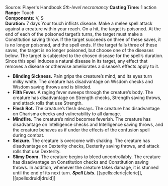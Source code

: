 Source: Player's Handbook
*5th-level necromancy*
**Casting Time:** 1 action  
**Range:** Touch  
**Components:** V, S  
**Duration:** 7 days
Your touch inflicts disease. Make a melee spell attack against a creature within your reach. On a hit, the target is poisoned.
At the end of each of the poisoned target’s turns, the target must make a Constitution saving throw. If the target succeeds on three of these saves, it is no longer poisoned, and the spell ends. If the target fails three of these saves, the target is no longer poisoned, but choose one of the diseases below. The target is subjected to the chosen disease for the spell’s duration.
Since this spell induces a natural disease in its target, any effect that removes a disease or otherwise ameliorates a disease’s effects apply to it.
* **Blinding Sickness.** Pain grips the creature’s mind, and its eyes turn milky white. The creature has disadvantage on Wisdom checks and Wisdom saving throws and is blinded.
* **Filth Fever.** A raging fever sweeps through the creature’s body. The creature has disadvantage on Strength checks, Strength saving throws, and attack rolls that use Strength.
* **Flesh Rot.** The creature’s flesh decays. The creature has disadvantage on Charisma checks and vulnerability to all damage.
* **Mindfire.** The creature’s mind becomes feverish. The creature has disadvantage on Intelligence checks and Intelligence saving throws, and the creature behaves as if under the effects of the confusion spell during combat.
* **Seizure.** The creature is overcome with shaking. The creature has disadvantage on Dexterity checks, Dexterity saving throws, and attack rolls that use Dexterity.
* **Slimy Doom.** The creature begins to bleed uncontrollably. The creature has disadvantage on Constitution checks and Constitution saving throws. In addition, whenever the creature takes damage, it is stunned until the end of its next turn.
***Spell Lists.*** [[spells:cleric|cleric]], [[spells:druid|druid]]